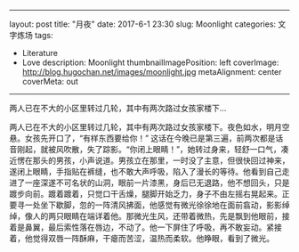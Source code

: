 
---
layout: post
title: "月夜"
date: 2017-6-1 23:30
slug: Moonlight
categories: 文字炼场
tags:
- Literature
- Love
description: Moonlight
thumbnailImagePosition: left
coverImage: http://blog.hugochan.net/images/moonlight.jpg
metaAlignment: center
coverMeta: out
---

两人已在不大的小区里转过几轮，其中有两次路过女孩家楼下...
<!-- excerpt -->

两人已在不大的小区里转过几轮，其中有两次路过女孩家楼下。夜色如水，明月空悬。女孩先开口了，“有样东西要给你！” 这话在今晚已是第三遍，前两次都是话音刚起，就被风吹散，失了踪影。“你闭上眼睛！”，她转过身来，轻舒一口气，凑近愣在那头的男孩，小声说道。男孩立在那里，一时没了主意，但很快回过神来，遂闭上眼睛，手指贴在裤缝，也不敢大声呼吸，陷入了漫长的等待。他看到自己走进了一座深遂不可名状的山洞，眼前一片漆黑，身后已无退路，他不想回头，只是踱步向前。踱着踱着，只觉口干舌燥，腿脚开始乏力，身子不由左摇右晃起来。正要寻一处坐下歇脚，忽的一阵清风拂面，他感觉有微光徐徐地在面前翕动，影影绰绰，像人的两只眼睛在端详着他。那微光生风，还带着微热，先是飘到他眼前，接着是鼻翼，最后索性落在唇边，不动了。他一下屏住了呼吸，再不敢妄动。紧接着，他觉得双唇一阵酥麻，干瘪而苦涩，温热而柔软。他睁眼，看到了微光。
